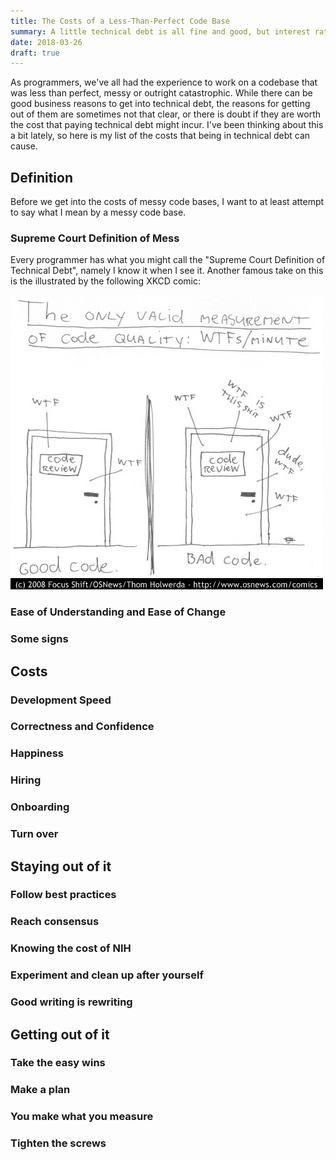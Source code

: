 ```yaml
---
title: The Costs of a Less-Than-Perfect Code Base
summary: A little technical debt is all fine and good, but interest rate maybe be higher than it first seems
date: 2018-03-26
draft: true
---
```


As programmers, we've all had the experience to work on a codebase that
was less than perfect, messy or outright catastrophic. While there can
be good business reasons to get into technical debt, the reasons for
getting out of them are sometimes not that clear, or there is doubt
if they are worth the cost that paying technical debt might incur.
I've been thinking about this a bit lately, so here is my list
of the costs that being in technical debt can cause.

## Definition

Before we get into the costs of messy code bases, I want to at least
attempt to say what I mean by a messy code base.

### Supreme Court Definition of Mess

Every programmer has what you might call the "Supreme Court Definition
of Technical Debt", namely I know it when I see it. Another famous take
on this is the illustrated by the following XKCD comic:

![](/images/wtfm.jpg "The only valid measurement of code quality")


### Ease of Understanding and Ease of Change

### Some signs

## Costs
### Development Speed
### Correctness and Confidence
### Happiness
### Hiring
### Onboarding
### Turn over

## Staying out of it
### Follow best practices
### Reach consensus
### Knowing the cost of NIH
### Experiment and clean up after yourself
### Good writing is rewriting

## Getting out of it
### Take the easy wins
### Make a plan
### You make what you measure
### Tighten the screws
